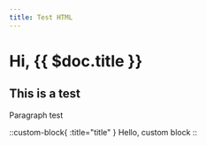 ```yaml
---
title: Test HTML
---
```


# Hi, {{ $doc.title }}

## This is a test

Paragraph test

::custom-block{ :title="title" }
Hello, custom block
::
